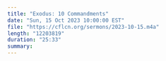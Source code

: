 ```yaml
---
title: "Exodus: 10 Commandments"
date: "Sun, 15 Oct 2023 10:00:00 EST"
file: "https://cflcn.org/sermons/2023-10-15.m4a"
length: "12203819"
duration: "25:33"
summary: 
---
```

